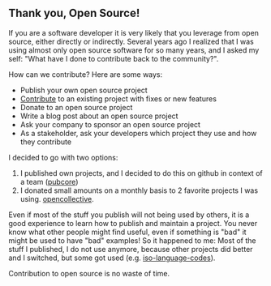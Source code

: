 ## Thank you, Open Source!

If you are a software developer it is very likely that you leverage from open source,
either directly or indirectly. Several years ago I realized that I was using almost only open source
software for so many years, and I asked my self: "What have I done to contribute back to the community?".

How can we contribute? Here are some ways:

- Publish your own open source project
- [Contribute](https://opensource.guide) to an existing project with fixes or new features
- Donate to an open source project
- Write a blog post about an open source project
- Ask your company to sponsor an open source project
- As a stakeholder, ask your developers which project they use and how they contribute

I decided to go with two options:

1. I published own projects, and I decided to do this on github in context of a team ([pubcore](https://github.com/pubcore))
1. I donated small amounts on a monthly basis to 2 favorite projects I was using. [opencollective](https://opencollective.com/).

Even if most of the stuff you publish will not being used by others, it is a good experience to learn how to publish and maintain a project.
You never know what other people might find useful, even if something is "bad" it might be used to have "bad" examples!
So it happened to me: Most of the stuff I published, I do not use anymore, because other projects did better and I switched, but some got used (e.g. [iso-language-codes](https://www.npmjs.com/package/iso-language-codes)).

Contribution to open source is no waste of time.
